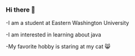 ### Hi there 👋

-I am a student at Eastern Washington University

-I am interested in learning about java

-My favorite hobby is staring at my cat :smile_cat:


